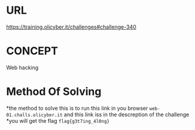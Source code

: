 # URL
https://training.olicyber.it/challenges#challenge-340

# CONCEPT
Web hacking

# Method Of Solving
*the method to solve this is to run this link in you browser ```web-01.challs.olicyber.it``` and this link iss in the descreption of the challenge
*you will get the flag ```flag{g3t7ing_4l0ng}```

